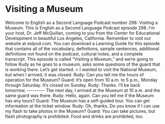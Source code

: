 # Visiting a Museum

Welcome to English as a Second Language Podcast number 298: Visiting a Museum.  This is English as a Second Language Podcast episode 298.  I'm your host, Dr. Jeff McQuillan, coming to you from the Center for Educational Development in beautiful Los Angeles, California.  Remember to visit our website at eslpod.com.  You can download a Learning Guide for this episode that contains all of the vocabulary, definitions, sample sentences, additional definitions not found on the podcast, cultural notes, and a complete transcript.  This episode is called “Visiting a Museum,” and we’re going to follow Rudy as he goes to a museum, asks some questions of the guard that is working there.  Let’s get started.  > I wanted to visit the National Museum, but when I arrived, it was closed.  Rudy:  Can you tell me the hours of operation for the Museum?  Guard:  It’s open from 10 a.m. to 5 p.m., Monday through Saturday.  It’s closed on Sunday.    Rudy:   Thanks.  I’ll be back tomorrow. --------- The next day, I arrived at the Museum at 10 a.m. and the same guard was there.    Rudy:  Hello, again.  Can you tell me if the Museum has any tours?    Guard:  The Museum has a self-guided tour.  You can get information at the ticket window.  Rudy:  Oh, thanks.  Do you know if I can use my flash to take photos in the Museum?  Guard:  You can take pictures, but flash photography is prohibited.  Food and drinks are prohibited, too. 